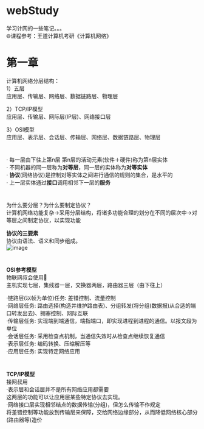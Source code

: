 # webStudy
学习计网的一些笔记。。。  
🌐课程参考：王道计算机考研《计算机网络》

# 第一章
计算机网络分层结构：  
1）五层  
   应用层、传输层、网络层、数据链路层、物理层  
   
2）TCP/IP模型  
   应用层、传输层、网际层(IP层)、网络接口层  
   
3）OSI模型  
   应用层、表示层、会话层、传输层、网络层、数据链路层、物理层  
#
· 每一层由下往上第n层 第n层的活动元素(软件＋硬件)称为第n层实体  
· 不同机器的同一层称为**对等层**，同一层的实体称为**对等实体**  
· **协议**(网络协议)是控制对等实体之间进行通信的规则的集合，是水平的  
· 上一层实体通过**接口**调用相邻下一层的**服务**
#

为什么要分层？为什么要制定协议？  
计算机网络功能复杂->采用分层结构，将诸多功能合理的划分在不同的层次中->对等层之间制定协议，以实现功能  

__协议的三要素__  
协议由语法、语义和同步组成。  
![image](https://github.com/user-attachments/assets/e8bb69e6-033a-45bf-b330-5984615f86d1)  

#

**OSI参考模型**  
物联网叔会使用🤣  
主机实现七层，集线器一层，交换器两层，路由器三层（由下往上）  

·链路层(以帧为单位)任务: 差错控制、流量控制  
·网络层任务: 路由选择(构造并维护路由表)、分组转发(将分组(数据报)从合适的端口转发出去)、拥塞控制、网际互联  
·传输层任务: 实现端到端通信，端指端口，即实现进程到进程的通信。以报文段为单位  
·会话层任务: 采用检查点机制，当通信失效时从检查点继续恢复通信  
·表示层任务: 编码转换、压缩解压等  
·应用层任务: 实现特定网络应用  

#

**TCP/IP模型**  
接网叔用  
·表示层和会话层并不是所有网络应用都需要  
 这两层的功能可以让应用层某些特定协议去实现。  
·网络接口层实现相邻结点的数据传输(分组)，但怎么传输不作规定  
 将差错控制等功能放到传输层来保障，交给网络边缘部分，从而降低网络核心部分(路由器等)造价
